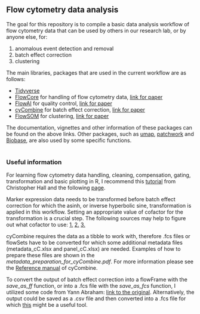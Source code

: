 ## Flow cytometry data analysis
The goal for this repository is to compile a basic data analysis workflow of flow cytometry data that can be used by others in our research lab, or by anyone else, for:
1. anomalous event detection and removal
2. batch effect correction
3. clustering

The main libraries, packages that are used in the current workflow are as follows:
- [Tidyverse](https://www.tidyverse.org)
- [FlowCore](https://bioconductor.org/packages/release/bioc/html/flowCore.html) for handling of flow cytometry data,
  [link for paper](https://doi.org/10.1186/1471-2105-10-106)
- [FlowAI](https://www.bioconductor.org/packages/release/bioc/html/flowAI.html) for quality control, [link for paper](https://doi.org/10.1093/bioinformatics/btw191)
- [cyCombine](https://github.com/biosurf/cyCombine) for batch effect correction, [link for paper](https://doi.org/10.1038/s41467-022-29383-5)
- [FlowSOM](https://www.bioconductor.org/packages/release/bioc/html/FlowSOM.html) for clustering, [link for paper](https://doi.org/10.1002/cyto.a.22625)

The documentation, vignettes and other information of these packages can be found on the above links. Other packages, such as [umap](https://cran.r-project.org/web/packages/umap/index.html), [patchwork](https://cran.r-project.org/web/packages/patchwork/index.html) and [Biobase](https://bioconductor.org/packages/release/bioc/html/Biobase.html), are also used by some specific functions.
<br>
<br>
### Useful information

For learning flow cytometry data handling, cleaning, compensation, gating, transformation and basic plotting in R, I recommend this [tutorial](https://github.com/hally166/R_flowcytometry_course) from Christopher Hall and the following [page](https://med.virginia.edu/flow-cytometry-facility/resources/r-script/).

Marker expression data needs to be transformed before batch effect correction for which the asinh, or inverse hyperbolic sine, transformation is applied in this workflow. Setting an appropriate value of cofactor for the transformation is a crucial step. The following sources may help to figure out what cofactor to use: 
[1.](https://cytoforum.stanford.edu/viewtopic.php?f=3&t=1498) 
[2.](https://github.com/maxentile/advanced-ml-project/issues/2) 
[3.](https://www.researchgate.net/figure/Selecting-the-optimal-value-of-cofactor-using-flowScape-The-distributions-of-CompControl_fig2_224915947)

cyCombine requires the data as a tibble to work with, therefore .fcs files or flowSets have to be converted for which some additional metadata files (metadata_cC.xlsx and panel_cC.xlsx) are needed. Examples of how to prepare these files are shown in the *metadata_preparation_for_cyCombine.pdf*. For more information please see the [Reference manual](https://biosurf.org/cyCombine_ref_manual.html) of cyCombine.

To convert the output of batch effect correction into a flowFrame with the *save_as_ff* function, or into a .fcs file with the *save_as_fcs* function, I utilized some code from Yann Abraham: [link to the original](https://gist.github.com/yannabraham/c1f9de9b23fb94105ca5). Alternatively, the output could be saved as a .csv file and then converted into a .fcs file for which [this](https://floreada.io/fcscreate) might be a useful tool.
